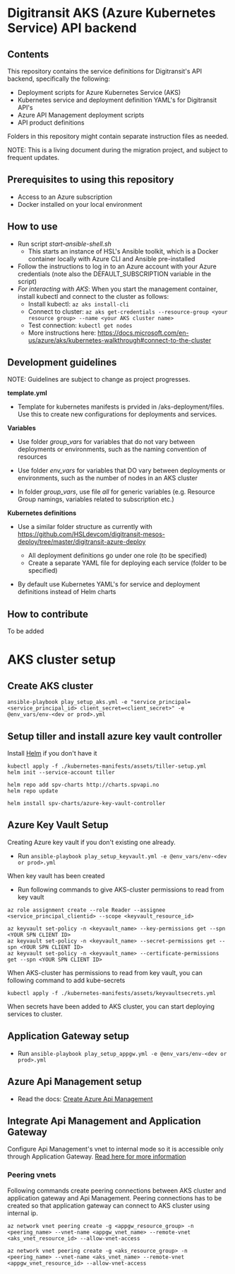# Digitransit AKS (Azure Kubernetes Service) API backend

## Contents
This repository contains the service definitions for Digitransit's API backend, specifically the following:
* Deployment scripts for Azure Kubernetes Service (AKS)
* Kubernetes service and deployment definition YAML's for Digitransit API's
* Azure API Management deployment scripts
* API product definitions

Folders in this repository might contain separate instruction files as needed.

NOTE: This is a living document during the migration project, and subject to frequent updates.

## Prerequisites to using this repository
* Access to an Azure subscription
* Docker installed on your local environment

## How to use
* Run script *start-ansible-shell.sh*
    * This starts an instance of HSL's Ansible toolkit, which is a Docker container locally with Azure CLI and Ansible pre-installed
* Follow the instructions to log in to an Azure account with your Azure credentials (note also the DEFAULT_SUBSCRIPTION variable in the script)
* *For interacting with AKS*: When you start the management container, install kubectl and connect to the cluster as follows:
    * Install kubectl: `az aks install-cli`
    * Connect to cluster: `az aks get-credentials --resource-group <your resource group> --name <your AKS cluster name>`
    * Test connection: `kubectl get nodes`
    * More instructions here: https://docs.microsoft.com/en-us/azure/aks/kubernetes-walkthrough#connect-to-the-cluster


## Development guidelines
NOTE: Guidelines are subject to change as project progresses.

**template.yml**
* Template for kubernetes manifests is prvided in /aks-deployment/files. Use this to create new configurations for deployments and services. 

**Variables**
* Use folder *group_vars* for variables that do not vary between deployments or environments, such as the naming convention of resources

* Use folder *env_vars* for variables that DO vary between deployments or environments, such as the number of nodes in an AKS cluster

* In folder *group_vars*, use file *all* for generic variables (e.g. Resource Group namings, variables related to subscription etc.)

**Kubernetes definitions**
* Use a similar folder structure as currently with https://github.com/HSLdevcom/digitransit-mesos-deploy/tree/master/digitransit-azure-deploy 
    * All deployment definitions go under one role (to be specified)
    * Create a separate YAML file for deploying each service (folder to be specified)

* By default use Kubernetes YAML's for service and deployment definitions instead of Helm charts

## How to contribute
To be added


# AKS cluster setup

## Create AKS cluster

`ansible-playbook play_setup_aks.yml -e "service_principal=<service_principal_id> client_secret=<client_secret>" -e @env_vars/env-<dev or prod>.yml`

## Setup tiller and install azure key vault controller

Install [Helm](https://helm.sh/docs/using_helm/) if you don't have it

```
kubectl apply -f ./kubernetes-manifests/assets/tiller-setup.yml
helm init --service-account tiller
```
```
helm repo add spv-charts http://charts.spvapi.no
helm repo update

helm install spv-charts/azure-key-vault-controller
```

## Azure Key Vault Setup

Creating Azure key vault if you don't existing one already.
* Run `ansible-playbook play_setup_keyvault.yml -e @env_vars/env-<dev or prod>.yml`

When key vault has been created

* Run following commands to give AKS-cluster permissions to read from key vault
```
az role assignment create --role Reader --assignee <service_principal_clientid> --scope <keyvault_resource_id>

az keyvault set-policy -n <keyvault_name> --key-permissions get --spn <YOUR SPN CLIENT ID>
az keyvault set-policy -n <keyvault_name> --secret-permissions get --spn <YOUR SPN CLIENT ID>
az keyvault set-policy -n <keyvault_name> --certificate-permissions get --spn <YOUR SPN CLIENT ID>
```

When AKS-cluster has permissions to read from key vault, you can following command to add kube-secrets

```
kubectl apply -f ./kubernetes-manifests/assets/keyvaultsecrets.yml
```

When secrets have been added to AKS cluster, you can start deploying services to cluster.

## Application Gateway setup

* Run `ansible-playbook play_setup_appgw.yml -e @env_vars/env-<dev or prod>.yml`

## Azure Api Management setup
* Read the docs: [Create Azure Api Management](https://docs.microsoft.com/en-us/azure/api-management/get-started-create-service-instance)


## Integrate Api Management and Application Gateway

Configure Api Management's vnet to internal mode so it is accessible only through Application Gateway. [Read here for more information](https://docs.microsoft.com/en-us/azure/api-management/get-started-create-service-instance)

### Peering vnets
Following commands create peering connections between AKS cluster and application gateway and Api Management. Peering connections has to be created so that application gateway can connect to AKS cluster using internal ip.

```
az network vnet peering create -g <appgw_resource_group> -n <peering_name> --vnet-name <appgw_vnet_name> --remote-vnet <aks_vnet_resource_id> --allow-vnet-access
```

```
az network vnet peering create -g <aks_resource_group> -n <peering_name> --vnet-name <aks_vnet_name> --remote-vnet <appgw_vnet_resource_id> --allow-vnet-access
```
